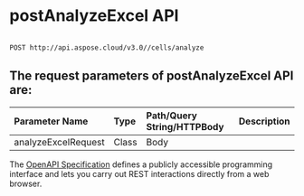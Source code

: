 # **postAnalyzeExcel API**

 

```bash

POST http://api.aspose.cloud/v3.0//cells/analyze

```

## The request parameters of **postAnalyzeExcel** API are: 

| Parameter Name | Type | Path/Query String/HTTPBody | Description | 
| :- | :- | :- |:- | 
|analyzeExcelRequest|Class|Body||


The [OpenAPI Specification](https://reference.aspose.cloud/cells/#/AnalyseController/PostAnalyzeExcel) defines a publicly accessible programming interface and lets you carry out REST interactions directly from a web browser.

